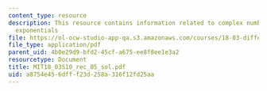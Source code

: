 ```yaml
---
content_type: resource
description: This resource contains information related to complex numbers and complex
  exponentials
file: https://ol-ocw-studio-app-qa.s3.amazonaws.com/courses/18-03-differential-equations-spring-2010/a8754e456dfff23d258a316f12fd25aa_MIT18_03S10_rec_05_sol.pdf
file_type: application/pdf
parent_uid: 4b0e29d9-bfd2-45cf-a675-ee8f8ee1e3a2
resourcetype: Document
title: MIT18_03S10_rec_05_sol.pdf
uid: a8754e45-6dff-f23d-258a-316f12fd25aa
---
```

